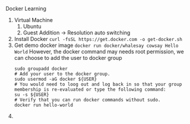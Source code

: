 Docker Learning

1. Virtual Machine
   1. Ubuntu
   2. Guest Addition -> Resolution auto switching
2. Install Docker
   `curl -fsSL https://get.docker.com -o get-docker.sh`
3. Get demo docker image
   `docker run docker/whalesay cowsay Hello World`
   However, the docker command may needs root permission, we can choose to add the user to docker group
   ```
   sudo groupadd docker
   # Add your user to the docker group.
   sudo usermod -aG docker ${USER}
   # You would need to loog out and log back in so that your group membership is re-evaluated or type the following command:
   su -s ${USER}
   # Verify that you can run docker commands without sudo.
   docker run hello-world
   ```
4.

```

```
